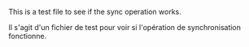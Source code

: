 This is a test file to see if the sync operation works.

Il s'agit d'un fichier de test pour voir si l'opération de synchronisation fonctionne.
